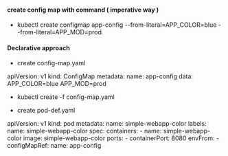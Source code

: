 #### create config map with command ( imperative way )

- kubectl create configmap app-config --from-literal=APP_COLOR=blue --from-literal=APP_MOD=prod

#### Declarative approach

- create config-map.yaml

apiVersion: v1
kind: ConfigMap
metadata:
    name: app-config
data:
    APP_COLOR=blue
    APP_MOD=prod

- kubectl create -f config-map.yaml

- create pod-def.yaml

apiVersion: v1
kind: pod
metadata:
    name: simple-webapp-color
    labels:
        name: simple-webapp-color
spec:
    containers:
        - name: simple-webapp-color
          image: simple-webapp-color
          ports: 
            - containerPort: 8080
          envFrom:
            - configMapRef:
                name: app-config


